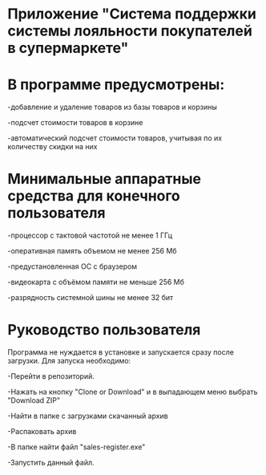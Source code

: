 # Приложение "Система поддержки системы лояльности покупателей в супермаркете"
# В программе предусмотрены: 
-добавление и удаление товаров из базы товаров и корзины

-подсчет стоимости товаров в корзине

-автоматический подсчет стоимости товаров, учитывая по их количеству скидки на них 

 # Минимальные аппаратные средства для конечного пользователя
 -процессор с тактовой частотой не менее 1 ГГц
 
 -оперативная память объемом не менее 256 Мб
 
 -предустановленная ОС с браузером
 
 -видеокарта с объёмом памяти не меньше 256 Мб
 
 -разрядность системной шины не менее 32 бит
 
# Руководство пользователя
Программа не нуждается в установке и запускается сразу после загрузки. Для запуска необходимо:

-Перейти в репозиторий.

-Нажать на кнопку "Clone or Download" и в выпадающем меню выбрать "Download ZIP"

-Найти в папке с загрузками скачанный архив

-Распаковать архив

-В папке найти файл "sales-register.exe"

-Запустить данный файл.
